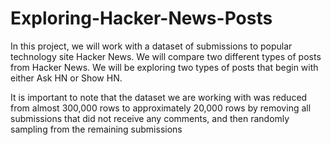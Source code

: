 # Exploring-Hacker-News-Posts
In this project, we will work with a dataset of submissions to popular technology site Hacker News. We will compare two different types of posts from Hacker News. We will be exploring two types of posts that begin with either Ask HN or Show HN.

It is important to note that the dataset we are working with was reduced from almost 300,000 rows to approximately 20,000 rows by removing all submissions that did not receive any comments, and then randomly sampling from the remaining submissions
